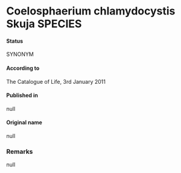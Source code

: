 # Coelosphaerium chlamydocystis Skuja SPECIES

#### Status
SYNONYM

#### According to
The Catalogue of Life, 3rd January 2011

#### Published in
null

#### Original name
null

### Remarks
null